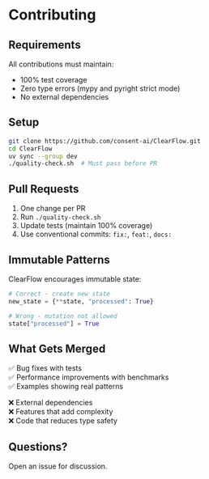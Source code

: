 # Contributing

## Requirements

All contributions must maintain:
- 100% test coverage
- Zero type errors (mypy and pyright strict mode)
- No external dependencies

## Setup

```bash
git clone https://github.com/consent-ai/ClearFlow.git
cd ClearFlow
uv sync --group dev
./quality-check.sh  # Must pass before PR
```

## Pull Requests

1. One change per PR
2. Run `./quality-check.sh`
3. Update tests (maintain 100% coverage)
4. Use conventional commits: `fix:`, `feat:`, `docs:`

## Immutable Patterns

ClearFlow encourages immutable state:

```python
# Correct - create new state
new_state = {**state, "processed": True}

# Wrong - mutation not allowed
state["processed"] = True
```

## What Gets Merged

✅ Bug fixes with tests  
✅ Performance improvements with benchmarks  
✅ Examples showing real patterns  

❌ External dependencies  
❌ Features that add complexity  
❌ Code that reduces type safety  

## Questions?

Open an issue for discussion.